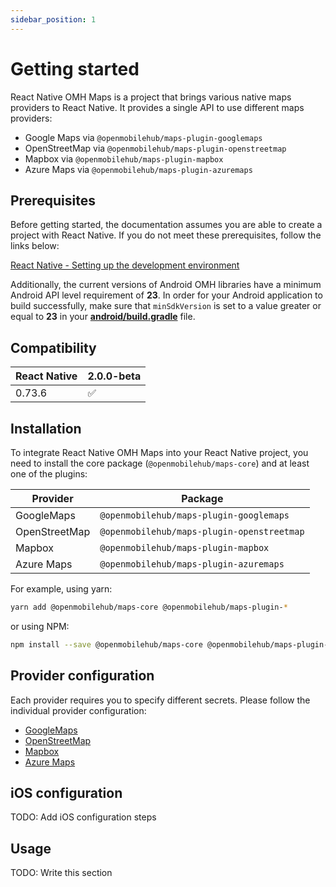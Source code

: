 ```yaml
---
sidebar_position: 1
---
```


# Getting started

React Native OMH Maps is a project that brings various native maps providers to React Native. It provides a single API to use different maps providers:

- Google Maps via `@openmobilehub/maps-plugin-googlemaps`
- OpenStreetMap via `@openmobilehub/maps-plugin-openstreetmap`
- Mapbox via `@openmobilehub/maps-plugin-mapbox`
- Azure Maps via `@openmobilehub/maps-plugin-azuremaps`

## Prerequisites

Before getting started, the documentation assumes you are able to create a project with React Native. If you do not meet these prerequisites, follow the links below:

[React Native - Setting up the development environment](https://reactnative.dev/docs/environment-setup)

Additionally, the current versions of Android OMH libraries have a minimum Android API level requirement of **23**. In order for your Android application to build successfully, make sure that `minSdkVersion` is set to a value greater or equal to **23** in your [**android/build.gradle**](https://github.com/openmobilehub/react-native-omh-maps/blob/main/apps/sample-app/android/build.gradle#L4) file.

## Compatibility

| React Native | 2.0.0-beta |
| ------------ | ---------- |
| 0.73.6       | ✅         |

## Installation

To integrate React Native OMH Maps into your React Native project, you need to install the core package (`@openmobilehub/maps-core`) and at least one of the plugins:

| Provider      | Package                                    |
| ------------- | ------------------------------------------ |
| GoogleMaps    | `@openmobilehub/maps-plugin-googlemaps`    |
| OpenStreetMap | `@openmobilehub/maps-plugin-openstreetmap` |
| Mapbox        | `@openmobilehub/maps-plugin-mapbox`        |
| Azure Maps    | `@openmobilehub/maps-plugin-azuremaps`     |

For example, using yarn:

```bash
yarn add @openmobilehub/maps-core @openmobilehub/maps-plugin-*
```

or using NPM:

```bash
npm install --save @openmobilehub/maps-core @openmobilehub/maps-plugin-*
```

## Provider configuration

Each provider requires you to specify different secrets. Please follow the individual provider configuration:

- [GoogleMaps](https://www.openmobilehub.com/react-native-omh-maps/docs/googlemaps#configuration)
- [OpenStreetMap](https://www.openmobilehub.com/react-native-omh-maps/docs/facebook#configuration)
- [Mapbox](https://www.openmobilehub.com/react-native-omh-maps/docs/microsoft#configuration)
- [Azure Maps](https://www.openmobilehub.com/react-native-omh-maps/docs/dropbox#configuration)

## iOS configuration

TODO: Add iOS configuration steps

## Usage

TODO: Write this section
